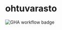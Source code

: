 # ohtuvarasto

![GHA workflow badge](https://github.com/emjowebe/ohtuvarasto/workflows/CI/badge.svg)
